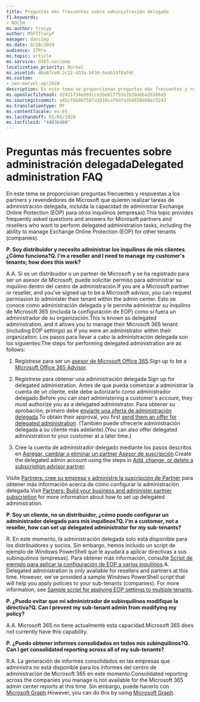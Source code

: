 ```yaml
---
title: Preguntas más frecuentes sobre administración delegada
f1.keywords:
- NOCSH
ms.author: tracyp
author: MSFTTracyP
manager: dansimp
ms.date: 8/28/2019
audience: ITPro
ms.topic: article
ms.service: O365-seccomp
localization_priority: Normal
ms.assetid: d6a87ce8-2c22-433a-b430-5eab14f6afdc
ms.custom:
- seo-marvel-apr2020
description: En este tema se proporcionan preguntas más frecuentes y respuestas para los partners y revendedores de Microsoft que quieren realizar tareas delegadas de administración de Microsoft 365.
ms.openlocfilehash: d2411734e583cce2be817793e2b39abba2b186a5
ms.sourcegitcommit: a45cf8b887587a1810caf9afa354638e68ec5243
ms.translationtype: MT
ms.contentlocale: es-ES
ms.lasthandoff: 05/05/2020
ms.locfileid: "44036468"
---
```

# <a name="delegated-administration-faq"></a><span data-ttu-id="71dbf-103">Preguntas más frecuentes sobre administración delegada</span><span class="sxs-lookup"><span data-stu-id="71dbf-103">Delegated administration FAQ</span></span>

<span data-ttu-id="71dbf-104">En este tema se proporcionan preguntas frecuentes y respuestas a los partners y revendedores de Microsoft que quieren realizar tareas de administración delegada, incluida la capacidad de administrar Exchange Online Protection (EOP) para otros inquilinos (empresas).</span><span class="sxs-lookup"><span data-stu-id="71dbf-104">This topic provides frequently asked questions and answers for Microsoft partners and resellers who want to perform delegated administration tasks, including the ability to manage Exchange Online Protection (EOP) for other tenants (companies).</span></span>

<span data-ttu-id="71dbf-105">**P. Soy distribuidor y necesito administrar los inquilinos de mis clientes. ¿Cómo funciona?**</span><span class="sxs-lookup"><span data-stu-id="71dbf-105">**Q. I'm a reseller and I need to manage my customer's tenants; how does this work?**</span></span>

<span data-ttu-id="71dbf-106">A.</span><span class="sxs-lookup"><span data-stu-id="71dbf-106">A.</span></span> <span data-ttu-id="71dbf-107">Si es un distribuidor o un partner de Microsoft y se ha registrado para ser un asesor de Microsoft, puede solicitar permiso para administrar su inquilino dentro del centro de administración.</span><span class="sxs-lookup"><span data-stu-id="71dbf-107">If you are a Microsoft partner or reseller, and you've signed up to be a Microsoft advisor, you can request permission to administer their tenant within the admin center.</span></span> <span data-ttu-id="71dbf-108">Esto se conoce como administración delegada y le permite administrar su inquilino de Microsoft 365 (incluida la configuración de EOP) como si fuera un administrador de su organización.</span><span class="sxs-lookup"><span data-stu-id="71dbf-108">This is known as delegated administration, and it allows you to manage their Microsoft 365 tenant (including EOP settings) as if you were an administrator within their organization.</span></span> <span data-ttu-id="71dbf-109">Los pasos para llevar a cabo la administración delegada son los siguientes:</span><span class="sxs-lookup"><span data-stu-id="71dbf-109">The steps for performing delegated administration are as follows:</span></span>

1. <span data-ttu-id="71dbf-110">Regístrese para ser un [asesor de Microsoft Office 365](https://aka.ms/cloudbenefits).</span><span class="sxs-lookup"><span data-stu-id="71dbf-110">Sign up to be a [Microsoft Office 365 Advisor](https://aka.ms/cloudbenefits).</span></span>

2. <span data-ttu-id="71dbf-111">Regístrese para obtener una administración delegada.</span><span class="sxs-lookup"><span data-stu-id="71dbf-111">Sign up for delegated administration.</span></span> <span data-ttu-id="71dbf-112">Antes de que pueda comenzar a administrar la cuenta de un cliente, este debe autorizarlo como administrador delegado.</span><span class="sxs-lookup"><span data-stu-id="71dbf-112">Before you can start administering a customer's account, they must authorize you as a delegated administrator.</span></span> <span data-ttu-id="71dbf-113">Para obtener su aprobación, primero debe [enviarle una oferta de administración delegada](https://support.office.com/article/26530dc0-ebba-415b-86b1-b55bc06b073e).</span><span class="sxs-lookup"><span data-stu-id="71dbf-113">To obtain their approval, you first [send them an offer for delegated administration](https://support.office.com/article/26530dc0-ebba-415b-86b1-b55bc06b073e).</span></span> <span data-ttu-id="71dbf-114">(También puede ofrecerle administración delegada a su cliente más adelante).</span><span class="sxs-lookup"><span data-stu-id="71dbf-114">(You can also offer delegated administration to your customer at a later time.)</span></span>

3. <span data-ttu-id="71dbf-115">Cree la cuenta de administrador delegado mediante los pasos descritos en [Agregar, cambiar o eliminar un partner Asesor de suscripción](https://docs.microsoft.com/office365/admin/misc/add-partner).</span><span class="sxs-lookup"><span data-stu-id="71dbf-115">Create the delegated admin account using the steps in [Add, change, or delete a subscription advisor partner](https://docs.microsoft.com/office365/admin/misc/add-partner).</span></span>

<span data-ttu-id="71dbf-116">Visite [Partners: cree su empresa y administre la suscripción de Partner](https://support.office.com/article/30dd1681-47e0-4cbc-abfe-a222cd111319) para obtener más información acerca de cómo configurar la administración delegada.</span><span class="sxs-lookup"><span data-stu-id="71dbf-116">Visit [Partners: Build your business and administer partner subscription](https://support.office.com/article/30dd1681-47e0-4cbc-abfe-a222cd111319) for more information about how to set up delegated administration.</span></span>

<span data-ttu-id="71dbf-117">**P. Soy un cliente, no un distribuidor, ¿cómo puedo configurar un administrador delegado para mis inquilinos?**</span><span class="sxs-lookup"><span data-stu-id="71dbf-117">**Q. I'm a customer, not a reseller, how can set up delegated administrator for my sub-tenants?**</span></span>

<span data-ttu-id="71dbf-p103">R. En este momento, la administración delegada solo está disponible para los distribuidores y socios. Sin embargo, hemos incluido un script de ejemplo de Windows PowerShell que le ayudará a aplicar directivas a sus subinquilinos (empresas). Para obtener más información, consulte [Script de ejemplo para aplicar la configuración de EOP a varios inquilinos](sample-script-for-applying-eop-settings-to-multiple-tenants.md).</span><span class="sxs-lookup"><span data-stu-id="71dbf-p103">A. Delegated administration is only available for resellers and partners at this time. However, we've provided a sample Windows PowerShell script that will help you apply policies to your sub-tenants (companies). For more information, see [Sample script for applying EOP settings to multiple tenants](sample-script-for-applying-eop-settings-to-multiple-tenants.md).</span></span>

<span data-ttu-id="71dbf-122">**P. ¿Puedo evitar que mi administrador de subinquilinos modifique la directiva?**</span><span class="sxs-lookup"><span data-stu-id="71dbf-122">**Q. Can I prevent my sub-tenant admin from modifying my policy?**</span></span>

<span data-ttu-id="71dbf-123">A.</span><span class="sxs-lookup"><span data-stu-id="71dbf-123">A.</span></span> <span data-ttu-id="71dbf-124">Microsoft 365 no tiene actualmente esta capacidad.</span><span class="sxs-lookup"><span data-stu-id="71dbf-124">Microsoft 365 does not currently have this capability.</span></span>

<span data-ttu-id="71dbf-125">**P. ¿Puedo obtener informes consolidados en todos mis subinquilinos?**</span><span class="sxs-lookup"><span data-stu-id="71dbf-125">**Q. Can I get consolidated reporting across all of my sub-tenants?**</span></span>

<span data-ttu-id="71dbf-126">R.</span><span class="sxs-lookup"><span data-stu-id="71dbf-126">A.</span></span> <span data-ttu-id="71dbf-127">La generación de informes consolidados en las empresas que administra no está disponible para los informes del centro de administración de Microsoft 365 en este momento.</span><span class="sxs-lookup"><span data-stu-id="71dbf-127">Consolidated reporting across the companies you manage is not available for the Microsoft 365 admin center reports at this time.</span></span> <span data-ttu-id="71dbf-128">Sin embargo, puede hacerlo con [Microsoft Graph](https://docs.microsoft.com/graph/overview).</span><span class="sxs-lookup"><span data-stu-id="71dbf-128">However, you can do this by using [Microsoft Graph](https://docs.microsoft.com/graph/overview).</span></span>
